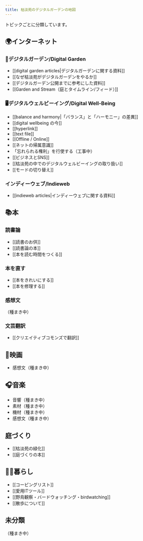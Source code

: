 ```yaml
---
title: 枯淡苑のデジタルガーデンの地図
---
```

トピックごとに分類しています。

## 🌍インターネット

### 🌱デジタルガーデン/Digital Garden 
- [[digital garden articles|デジタルガーデンに関する資料]]
- [[なぜ枯淡苑がデジタルガーデンをやるか]]
- [[デジタルガーデン公開までに参考にした資料]]
- [[Garden and Stream（庭とタイムライン/フィード）]]

### 🖥デジタルウェルビーイング/Digital Well-Being
- [[balance and harmony|「バランス」と「ハーモニー」の差異]]
- [[digital wellbeing の今]]
- [[hyperlink]]
- [[text file]]
- [[Offline / Online]]
- [[ネットの帰属意識]]
- 「忘れられる権利」を行使する（工事中）
- [[ビジネスとSNS]]
- [[枯淡苑の中でのデジタルウェルビーイングの取り扱い]]
- [[モードの切り替え]]

### インディーウェブ/Indieweb
- [[indieweb articles|インディーウェブに関する資料]]

## 📚本

### 読書論
- [[読書のお供]]
- [[読書論の本]]
- [[本を読む時間をつくる]]

### 本を直す
- [[本をきれいにする]]
- [[本を修理する]]

### 感想文
（種まき中）


### 文芸翻訳
- [[クリエイティブコモンズで翻訳]]


## 🎥映画
- 感想文（種まき中）


## 🎧音楽
- 音響（種まき中）
- 素材（種まき中）
- 機材（種まき中）
- 感想文（種まき中）

## 庭づくり
- [[枯淡苑の緑化]]
- [[庭づくりの本]]

## 👱‍♂️暮らし
- [[コーピングリスト]]
- [[愛用ITツール]]
- [[野鳥観察・バードウォッチング・birdwatching]]
- [[散歩について]]

## 未分類
（種まき中）